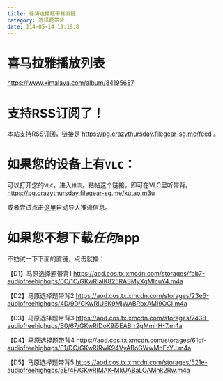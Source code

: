 ```yaml
---
title: 徐涛选择题带背直链
category: 选择题带背
date: 114-05-14 19:19:8
---
```



# 喜马拉雅播放列表
https://www.ximalaya.com/album/84195687

# 支持RSS订阅了！
本站支持RSS订阅，链接是 https://pg.crazythursday.filegear-sg.me/feed 。


# 如果您的设备上有`VLC`：
可以打开您的`VLC`，进入`推流`，粘帖这个链接，即可在VLC里听带背。
https://pg.crazythursday.filegear-sg.me/xutao.m3u

或者尝试点击[这里](vlc://https://pg.crazythursday.filegear-sg.me/xutao.m3u)自动导入推流信息。


# 如果您不想下载***任何***app

不妨试一下下面的直链，点击就播：


【D1】马原选择题带背1
https://aod.cos.tx.xmcdn.com/storages/fbb7-audiofreehighqps/0C/1C/GKwRIaIK825RABMyXgMlcuY4.m4a


【D2】马原选择题带背2
https://aod.cos.tx.xmcdn.com/storages/23e6-audiofreehighqps/4D/9D/GKwRIUEK9MjWABRbxAMl9OCI.m4a


【D3】马原选择题带背3
https://aod.cos.tx.xmcdn.com/storages/7438-audiofreehighqps/B0/67/GKwRIDoK9i5EABrr2gMmhH-7.m4a


【D4】马原选择题带背4
https://aod.cos.tx.xmcdn.com/storages/61df-audiofreehighqps/E1/DC/GKwRIRwK94VyABoGWwMnEcYJ.m4a


【D5】马原选择题带背5
https://aod.cos.tx.xmcdn.com/storages/521e-audiofreehighqps/5E/4F/GKwRIMAK-MkUABaLOAMnk2Rw.m4a
